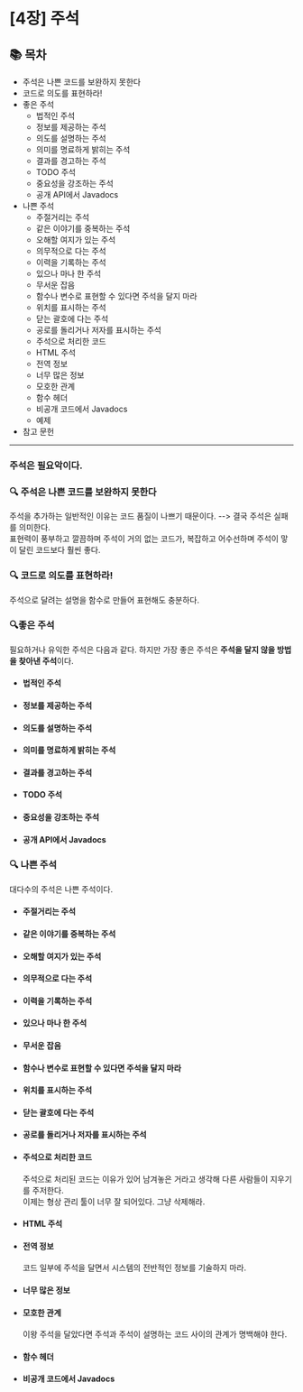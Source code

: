 # [4장] 주석

## 📚 목차
- 주석은 나쁜 코드를 보완하지 못한다
- 코드로 의도를 표현하라!
- 좋은 주석
    - 법적인 주석
    - 정보를 제공하는 주석
    - 의도를 설명하는 주석
    - 의미를 명료하게 밝히는 주석
    - 결과를 경고하는 주석
    - TODO 주석
    - 중요성을 강조하는 주석
    - 공개 API에서 Javadocs
- 나쁜 주석
    - 주절거리는 주석
    - 같은 이야기를 중복하는 주석
    - 오해할 여지가 있는 주석
    - 의무적으로 다는 주석
    - 이력을 기록하는 주석
    - 있으나 마나 한 주석
    - 무서운 잡음
    - 함수나 변수로 표현할 수 있다면 주석을 달지 마라
    - 위치를 표시하는 주석
    - 닫는 괄호에 다는 주석
    - 공로를 돌리거나 저자를 표시하는 주석
    - 주석으로 처리한 코드
    - HTML 주석
    - 전역 정보
    - 너무 많은 정보
    - 모호한 관계
    - 함수 헤더
    - 비공개 코드에서 Javadocs
    - 예제
- 참고 문헌

---

### 주석은 필요악이다.


### 🔍 주석은 나쁜 코드를 보완하지 못한다
주석을 추가하는 일반적인 이유는 코드 품질이 나쁘기 때문이다. --> 결국 주석은 실패를 의미한다.   
표현력이 풍부하고 깔끔하며 주석이 거의 없는 코드가, 복잡하고 어수선하며 주석이 맣이 달린 코드보다 훨씬 좋다.

### 🔍 코드로 의도를 표현하라!   
주석으로 달려는 설명을 함수로 만들어 표현해도 충분하다.

### 🔍좋은 주석
필요하거나 유익한 주석은 다음과 같다. 하지만 가장 좋은 주석은 **주석을 달지 않을 방법을 찾아낸 주석**이다.
- #### 법적인 주석
- #### 정보를 제공하는 주석   
- #### 의도를 설명하는 주석
- #### 의미를 명료하게 밝히는 주석
- #### 결과를 경고하는 주석
- #### TODO 주석
- #### 중요성을 강조하는 주석
- #### 공개 API에서 Javadocs

### 🔍 나쁜 주석
대다수의 주석은 나쁜 주석이다.
 - #### 주절거리는 주석
 - #### 같은 이야기를 중복하는 주석
 - #### 오해할 여지가 있는 주석
 - #### 의무적으로 다는 주석
 - #### 이력을 기록하는 주석
 - #### 있으나 마나 한 주석
 - #### 무서운 잡음
 - #### 함수나 변수로 표현할 수 있다면 주석을 달지 마라
 - #### 위치를 표시하는 주석
 - #### 닫는 괄호에 다는 주석
 - #### 공로를 돌리거나 저자를 표시하는 주석
 - #### 주석으로 처리한 코드
    주석으로 처리된 코드는 이유가 있어 남겨놓은 거라고 생각해 다른 사람들이 지우기를 주저한다.   
    이제는 형상 관리 툴이 너무 잘 되어있다. 그냥 삭제해라.
 - #### HTML 주석
 - #### 전역 정보
    코드 일부에 주석을 달면서 시스템의 전반적인 정보를 기술하지 마라.
 - #### 너무 많은 정보
 - #### 모호한 관계
    이왕 주석을 달았다면 주석과 주석이 설명하는 코드 사이의 관계가 명백해야 한다.
 - #### 함수 헤더
 - #### 비공개 코드에서 Javadocs
